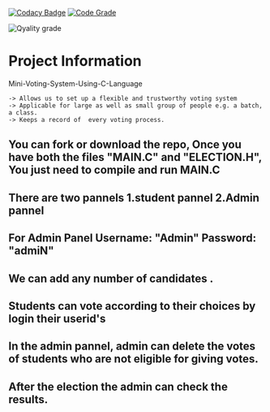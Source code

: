 [![Codacy Badge](https://api.codacy.com/project/badge/Grade/a2753c7c42d349188ccce0e6a0b1a416)](https://app.codacy.com/gh/amarsirvi/Stepin_votingsystem?utm_source=github.com&utm_medium=referral&utm_content=amarsirvi/Stepin_votingsystem&utm_campaign=Badge_Grade_Settings)
[![Code Grade](https://www.code-inspector.com/project/27819/score/svg)](https://frontend.code-inspector.com/public/project/27819/Stepin_votingsystem/dashboard)

![Qyality grade](https://www.code-inspector.com/project/27819/status/svg)
# Project Information
 Mini-Voting-System-Using-C-Language

    -> Allows us to set up a flexible and trustworthy voting system
    -> Applicable for large as well as small group of people e.g. a batch, a class.
    -> Keeps a record of  every voting process.

## You can fork or download the repo, Once you have both the files "MAIN.C" and "ELECTION.H", You just need to compile and run MAIN.C
## There are two pannels 1.student pannel 2.Admin pannel               
## For Admin Panel  Username: "Admin" Password: "admiN"
## We can add any number of candidates .
## Students can vote according to their choices by login their userid's
## In the admin pannel, admin can delete the votes of students who are not eligible for giving votes.
## After the election the admin can check the results.
